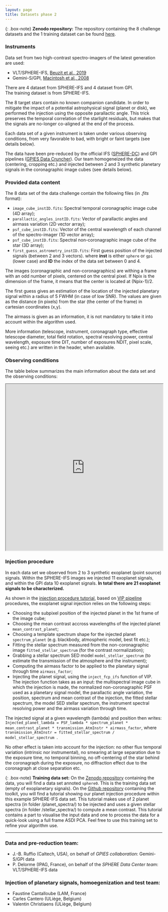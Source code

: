 ```yaml
---
layout: page
title: Datasets phase 2
---
```



{: .box-note}
**Zenodo repository:** The repository containing the 8 challenge datasets and the 1 training dataset can be found [here](https://zenodo.org/record/3361544). 


### Instruments 
Data set from two high-contrast spectro-imagers of the latest generation are used:

* VLT/SPHERE-IFS, [Beuzit et al., 2019](https://ui.adsabs.harvard.edu/link_gateway/2019A%26A...631A.155B/PUB_PDF)
* Gemini-S/GPI, [Macintosh et al., 2008](https://www.spiedigitallibrary.org/conference-proceedings-of-spie/7015/1/The-Gemini-Planet-Imager--from-science-to-design-to/10.1117/12.788083.full) 

There are 4 dataset from SPHERE-IFS and 4 dataset from GPI.<br> 
The training dataset is from SPHERE-IFS.

The 8 target stars contain no known companion candidate. In order to mitigate the impact of a potential astrophysical signal (planet or disk), we performed the injection using the opposite parallactic angle. This trick preserves the temporal correlation of the starlight residuals, but makes that the signals are no-longer co-aligned at the end of the process. 

Each data set of a given instrument is taken under various observing conditions, from very favorable to bad, with bright or faint targets (see details below). 

The data have been pre-reduced by the official IFS ([SPHERE-DC](https://ui.adsabs.harvard.edu/abs/2017sf2a.conf..347D/abstract)) and GPI pipelines ([GPIES Data Cruncher](https://ui.adsabs.harvard.edu/abs/2017SPIE10400E..26W/abstract)). Our team homogeneized the data (centering, cropping etc.) and injected between 2 and 3 synthetic planetary signals in the coronagraphic image cubes (see details below).


### Provided data content
The 8 data set of the data challenge contain the following files (in *.fits* format):
 * ``image_cube_instID.fits``: Spectral temporal coronagraphic image cube (4D array);
 * ``parallactic_angles_instID.fits``: Vector of parallactic angles and airmass variation (2D vector array);
 * ``psf_cube_instID.fits``: Vector of the central wavelength of each channel of the spectro-imager (1D vector array);
 * ``psf_cube_instID.fits``: Spectral non-coronagraphic image cube of the star (3D array);
 * ``first_guess_astrometry_instID.fits``: First guess position of the injected signals (between 2 and 3 vectors).
 where **inst** is either `sphere` or `gpi` (lower case) and **ID** the index of the data set between 0 and 4.

The images (coronagraphic and non-coronagraphics) are withing a frame with an odd number of pixels, centered on the central pixel. If Npix is the dimension of the frame, it means that the center is located at (Npix-1)/2.

The first guess gives an estimation of the location of the injected planetary signal within a radius of 5 FWHM (in case of low SNR). The values are given as the distance (in pixels) from the star (the center of the frame) in cartesian coordinates (x,y).

The airmass is given as an information, it is not mandatory to take it into account within the algorithm used.

More information (telescope, instrument, coronagraph type, effective telescope diameter, total field rotation, spectral resolving power, central wavelength, exposure time DIT, number of exposures NDIT, pixel scale, seeing etc.) are written in the header, when available. 

### Observing conditions

The table below summarizes the main information about the data set and the observing conditions:

<iframe 
src="https://docs.google.com/spreadsheets/d/e/2PACX-1vSAXn_qb9ul2Mt458MEUoQfPyg6qyR_ctGkOYjTo73v7YONXpWDLErtDLckinR5E6LVXvWORa0OsBcH/pubhtml?gid=1302786282&single=true"
style="width:100%; height:535px;"></iframe>

### Injection procedure
In each data set we observed from 2 to 3 synthetic exoplanet (point source) signals. Within the SPHERE-IFS images we injected 11 exoplanet signals, and within the GPI data 10 exoplanet signals. **In total there are 21 exoplanet signals to be characterized.**

As shown in the [injection procedure tutorial](https://github.com/exoplanet-imaging-challenge/phase2/tree/main/tutorials), based on [VIP pipeline](https://vip.readthedocs.io/en/latest/) procedures, the exoplanet signal injection relies on the following steps:

* Choosing the subpixel position of the injected planet in the 1st frame of the image cube;
* Choosing the mean contrast accross wavelengths of the injected planet `mean_contrast_planet`;
* Choosing a template spectrum shape for the injected planet `spectrum_planet` (e.g. blackbody, atmospheric model, best fit etc.);
* Fitting the stellar spectrum measured from the non-coronagraphic image `fitted_stellar_spectrum` (for the contrast normalization);
* Grabbing a stellar spectrum SED model `model_stellar_spectrum` (to estimate the transmission of the atmosphere and the instrument);
* Computing the airmass factor to be applied to the planetary signal through time `airmass_factor`;
* Injecting the planet signal, using the `inject_fcp_ifs` function of VIP. <br>
The injection function takes as an input: the multispectral image cube in which the injection is made, the normalized non-coronagraphic PSF used as a planetary signal model, the parallactic angle variation, the position, spectrum and mean contrast of the injection, the fitted stellar spectrum, the model SED stellar spectrum, the instrument spectral resolving power and the airmass variation through time.

The injected signal at a given wavelength (lambda) and position then writes: `Injected_planet_lambda = PSF_lambda * spectrum_planet * mean_contrast_planet * transmission_AtmInstr * airmass_factor`, where `transmission_AtmInstr = fitted_stellar_spectrum / model_stellar_spectrum `.

No other effect is taken into account for the injection: no other flux temporal variation (intrinsic nor instrumental), no smearing at large separation due to the exposure time, no temporal binning, no off-centering of the star behind the coronagraph during the exposure, no diffraction effect due to the coronagraph at close separation etc. 

{: .box-note}
**Training data set:** On the [Zenodo repository](https://zenodo.org/record/6476919) containing the data, you will find a data set annoted `sphere0`. This is the training data set (empty of exoplanetary signals). On the [Github repository](https://github.com/exoplanet-imaging-challenge/phase2/tree/main/tutorials) containing the toolkit, you will find a tutorial showing our planet injection procedure within this example SPHERE-IFS data set. This tutorial makes use of 2 planet spectra (in folder /planet_spectra/) to be injected and uses a given stellar spectra (in folder /stellar_spectra/) to compute a mean contrast. This tutorial contains a part to visualise the input data and one to process the data for a quick-look using a full frame ASDI PCA. Feel free to use this training set to refine your algorithm use.

*** 

### Data and pre-reduction team:
* J.-B. Ruffio (Caltech, USA), on behalf of *GPIES collaboration*: Gemini-S/GPI data
* P. Delorme (IPAG, France), on behalf of the *SPHERE Data Center team*: VLT/SPHERE-IFS data

### Injection of planetary signals, homoegenization and test team:
* Faustine Cantalloube (LAM, France)
* Carles Cantero (ULiège, Belgium)
* Valentin Christiaens (ULiège, Belgium)

